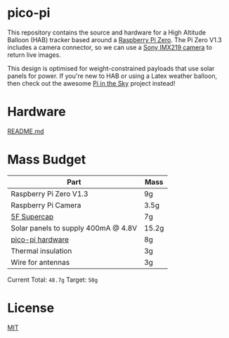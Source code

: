 # pico-pi

This repository contains the source and hardware for a High Altitude
Balloon (HAB) tracker based around a
[Raspberry Pi Zero](https://www.raspberrypi.org/products/pi-zero/). The
Pi Zero V1.3 includes a camera connector, so we can use a
[Sony IMX219 camera](https://uk.farnell.com/raspberry-pi/rpi-8mp-camera-board/raspberry-pi-camera-board-v2/dp/2510728)
to return live images.

This design is optimised for weight-constrained payloads that use
solar panels for power. If you're new to HAB or using a Latex weather
balloon, then check out the awesome
[Pi in the Sky](http://www.pi-in-the-sky.com) project instead!

# Hardware

[README.md](hw/README.md)

# Mass Budget

| Part | Mass |
| ---  | --- |
| Raspberry Pi Zero V1.3 | 9g |
| Raspberry Pi Camera | 3.5g |
| [5F Supercap](http://www.farnell.com/datasheets/1640988.pdf) | 7g |
| Solar panels to supply 400mA @ 4.8V | 15.2g |
| [pico-pi hardware](hardware/) | 8g |
| Thermal insulation | 3g |
| Wire for antennas | 3g |

Current Total: `48.7g`
Target: `50g`

# License

[MIT](LICENSE.md)
